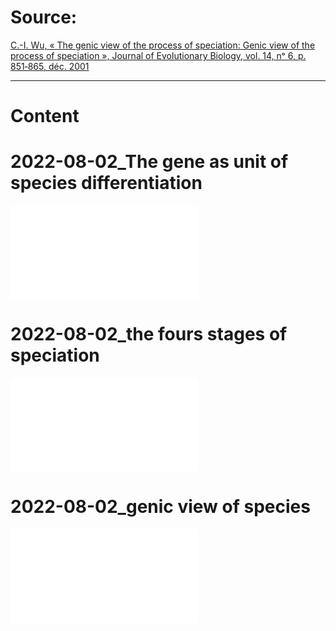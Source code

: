 # Source:
[C.-I. Wu, « The genic view of the process of speciation: Genic view of the process of speciation », Journal of Evolutionary Biology, vol. 14, nᵒ 6, p. 851‑865, déc. 2001](http://doi.wiley.com/10.1046/j.1420-9101.2001.00335.x)

---
# Content
# 2022-08-02_The gene as unit of species differentiation

![2022-08-02_The gene as unit of species differentiation](bib_notes/atomic_notes/2022-08-02_The%20gene%20as%20unit%20of%20species%20differentiation.md)

# 2022-08-02_the fours stages of speciation

![2022-08-02_the fours stages of speciation](bib_notes/atomic_notes/2022-08-02_the%20fours%20stages%20of%20speciation.md)

# 2022-08-02_genic view of species

![2022-08-02_genic view of species](bib_notes/atomic_notes/2022-08-02_genic%20view%20of%20species.md)



